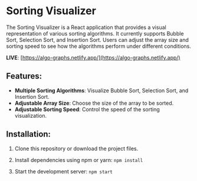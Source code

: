 # Sorting Visualizer

The Sorting Visualizer is a React application that provides a visual representation of various sorting algorithms. It currently supports Bubble Sort, Selection Sort, and Insertion Sort. Users can adjust the array size and sorting speed to see how the algorithms perform under different conditions.

**LIVE**: [https://algo-graphs.netlify.app/](https://algo-graphs.netlify.app/)

## Features:

- **Multiple Sorting Algorithms**: Visualize Bubble Sort, Selection Sort, and Insertion Sort.
- **Adjustable Array Size**: Choose the size of the array to be sorted.
- **Adjustable Sorting Speed**: Control the speed of the sorting visualization.

## Installation:

1.  Clone this repository or download the project files.
2.  Install dependencies using npm or yarn:
    `npm install`

3.  Start the development server:
    `npm start`
